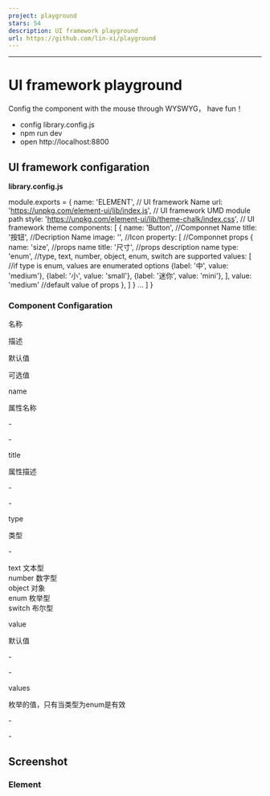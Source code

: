```yaml
---
project: playground
stars: 54
description: UI framework playground
url: https://github.com/lin-xi/playground
---
```


* * *

UI framework playground
=======================

Config the component with the mouse through WYSWYG， have fun！

-   config library.config.js
-   npm run dev
-   open http://localhost:8800

UI framework configaration
--------------------------

**library.config.js**

module.exports \= {
  name: 'ELEMENT',  // UI framework Name
  url: 'https://unpkg.com/element-ui/lib/index.js',  // UI framework UMD module path
  style: 'https://unpkg.com/element-ui/lib/theme-chalk/index.css',    // UI framework theme
  components: \[
    {
      name: 'Button',     //Componnet Name
      title: '按钮',       //Decription Name
      image: '',          //Icon
      property: \[         //Componnet props
        {
          name: 'size',         //props name
          title: '尺寸',         //props description name
          type: 'enum',         //type, text, number, object, enum, switch are supported
          values: \[             //if type is enum, values are enumerated options
            {label: '中', value: 'medium'},
            {label: '小', value: 'small'},
            {label: '迷你', value: 'mini'},
          \],
          value: 'medium'       //default value of props
        },
      \]
    }
    ...
  \]
}

### Component Configaration

名称

描述

默认值

可选值

name

属性名称

\-

\-

title

属性描述

\-

\-

type

类型

\-

text 文本型  
number 数字型  
object 对象  
enum 枚举型  
switch 布尔型

value

默认值

\-

\-

values

枚举的值，只有当类型为enum是有效

\-

\-

Screenshot
----------

### Element
